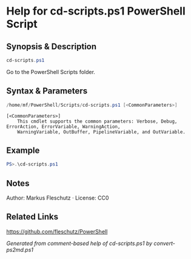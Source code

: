 # Help for cd-scripts.ps1 PowerShell Script

## Synopsis & Description
```powershell
cd-scripts.ps1
```

Go to the PowerShell Scripts folder.

## Syntax & Parameters
```powershell
/home/mf/PowerShell/Scripts/cd-scripts.ps1 [<CommonParameters>]
```

```
[<CommonParameters>]
    This cmdlet supports the common parameters: Verbose, Debug, ErrorAction, ErrorVariable, WarningAction, 
    WarningVariable, OutBuffer, PipelineVariable, and OutVariable.
```

## Example
```powershell
PS>.\cd-scripts.ps1
```


## Notes
Author: Markus Fleschutz · License: CC0

## Related Links
https://github.com/fleschutz/PowerShell

*Generated from comment-based help of cd-scripts.ps1 by convert-ps2md.ps1*
